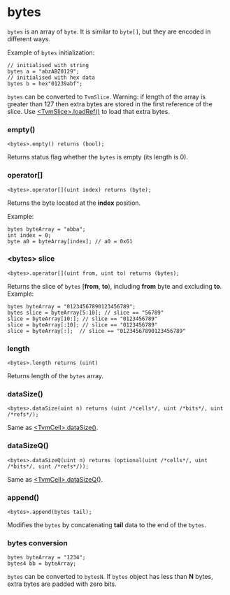 # bytes

`bytes` is an array of `byte`. It is similar to `byte[]`, but they are encoded in different ways.

Example of `bytes` initialization:

```solidity
// initialised with string
bytes a = "abzABZ0129";
// initialised with hex data
bytes b = hex"01239abf";
```

`bytes` can be converted to `TvmSlice`. Warning: if length of the array is greater than 127 then extra bytes are stored in the first reference of the slice. Use [\<TvmSlice\>.loadRef()](#tvmsliceloadref) to load that extra bytes.

### empty()

```solidity
<bytes>.empty() returns (bool);
```

Returns status flag whether the `bytes` is empty (its length is 0).

### operator[]

```solidity
<bytes>.operator[](uint index) returns (byte);
```

Returns the byte located at the **index** position.

Example:

```solidity
bytes byteArray = "abba";
int index = 0;
byte a0 = byteArray[index]; // a0 = 0x61
```

### \<bytes\> slice

```solidity
<bytes>.operator[](uint from, uint to) returns (bytes);
```

Returns the slice of `bytes` [**from**, **to**), including **from** byte and
excluding **to**.
Example:

```solidity
bytes byteArray = "01234567890123456789";
bytes slice = byteArray[5:10]; // slice == "56789"
slice = byteArray[10:]; // slice == "0123456789"
slice = byteArray[:10]; // slice == "0123456789"
slice = byteArray[:];  // slice == "01234567890123456789"
```

### length

```solidity
<bytes>.length returns (uint)
```

Returns length of the `bytes` array.

### dataSize()

```solidity
<bytes>.dataSize(uint n) returns (uint /*cells*/, uint /*bits*/, uint /*refs*/);
```

Same as [\<TvmCell\>.dataSize()](#tvmcelldatasize).

### dataSizeQ()

```solidity
<bytes>.dataSizeQ(uint n) returns (optional(uint /*cells*/, uint /*bits*/, uint /*refs*/));
```

Same as [\<TvmCell\>.dataSizeQ()](#tvmcelldatasizeq).

### append()

```solidity
<bytes>.append(bytes tail);
```

Modifies the `bytes` by concatenating **tail** data to the end of the `bytes`.

### bytes conversion

```solidity
bytes byteArray = "1234";
bytes4 bb = byteArray;
```

`bytes` can be converted to `bytesN`.
If `bytes` object has less than **N** bytes, extra bytes are padded with zero bits.


